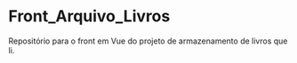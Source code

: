 # Front_Arquivo_Livros
Repositório para o front em Vue do projeto de armazenamento de livros que li.
